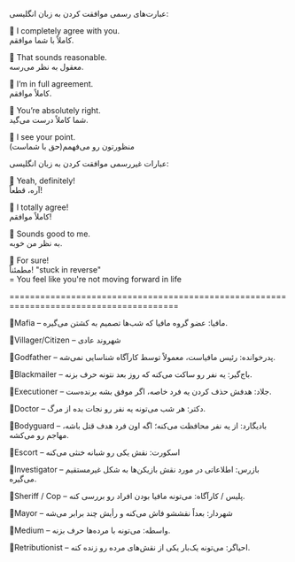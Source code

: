 عبارت‌های رسمی موافقت کردن به زبان انگلیسی:

🔸️ I completely agree with you.<br>
کاملاً با شما موافقم.

🔸️ That sounds reasonable.<br>
معقول به نظر می‌رسه.

🔸️ I’m in full agreement.<br>
کاملاً موافقم.

🔸️ You’re absolutely right.<br>
شما کاملاً درست می‌گید.

🔸️ I see your point.<br>
منظورتون رو می‌فهمم(حق با شماست)


عبارات غیررسمی موافقت کردن به زبان انگلیسی:

🔸️ Yeah, definitely!<br>
آره، قطعاً!

🔸️ I totally agree!<br>
کاملاً موافقم!

🔸️ Sounds good to me.<br>
به نظر من خوبه.

🔸️ For sure!<br>
مطمئناً!
 "stuck in reverse"
<br>
= You feel like you're not moving forward in life

=======================================================================================


🔸️Mafia – مافیا: عضو گروه مافیا که شب‌ها تصمیم به کشتن می‌گیره.

🔸️Villager/Citizen – شهروند عادی

🔸️Godfather – پدرخوانده: رئیس مافیاست، معمولاً توسط کارآگاه شناسایی نمی‌شه.

🔸️Blackmailer – باج‌گیر: یه نفر رو ساکت می‌کنه که روز بعد نتونه حرف بزنه.

🔸️Executioner – جلاد: هدفش حذف کردن یه فرد خاصه، اگر موفق بشه برنده‌ست.

🔸️Doctor – دکتر: هر شب می‌تونه یه نفر رو نجات بده از مرگ.

🔸️Bodyguard – بادیگارد: از یه نفر محافظت می‌کنه؛ اگه اون فرد هدف قتل باشه، مهاجم رو می‌کشه.

🔸️Escort – اسکورت: نقش یکی رو شبانه خنثی می‌کنه

🔸️Investigator – بازرس: اطلاعاتی در مورد نقش بازیکن‌ها به شکل غیرمستقیم می‌گیره.

🔸️Sheriff / Cop – پلیس / کارآگاه: می‌تونه مافیا بودن افراد رو بررسی کنه.

🔸️Mayor – شهردار: بعداً نقششو فاش می‌کنه و رأیش چند برابر می‌شه

🔸️Medium – واسطه: می‌تونه با مرده‌ها حرف بزنه.

🔸️Retributionist – احیاگر: می‌تونه یک‌بار یکی از نقش‌های مرده رو زنده کنه.
